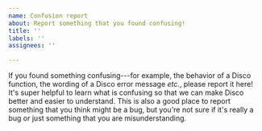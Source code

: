 ```yaml
---
name: Confusion report
about: Report something that you found confusing!
title: ''
labels: ''
assignees: ''

---
```


If you found something confusing---for example, the behavior of a Disco function, the wording of a Disco error message *etc.*, please report it here!  It's super helpful to learn what is confusing so that we can make Disco better and easier to understand.  This is also a good place to report something that you think might be a bug, but you're not sure if it's really a bug or just something that you are misunderstanding.
